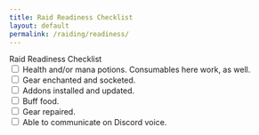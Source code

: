 ```yaml
---
title: Raid Readiness Checklist
layout: default
permalink: /raiding/readiness/
---
```

<div class="row">
  <div class="col-xs-12 h5">
    Raid Readiness Checklist
  </div>
</div>
<div class="row">
  <div class="col-xs-12">
    <input type="checkbox" /> Health and/or mana potions. Consumables here work, as well.<br />
    <input type="checkbox" /> Gear enchanted and socketed.<br />
    <input type="checkbox" /> Addons installed and updated.<br />
    <input type="checkbox" /> Buff food.<br />
    <input type="checkbox" /> Gear repaired.<br />
    <input type="checkbox" /> Able to communicate on Discord voice.<br />
  </div>
</div>
